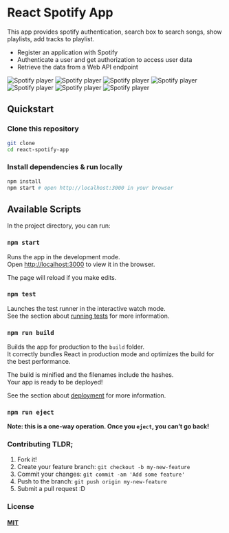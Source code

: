 # React Spotify App

This app provides spotify authentication, search box to search songs, show playlists, add tracks to playlist.

- Register an application with Spotify
- Authenticate a user and get authorization to access user data
- Retrieve the data from a Web API endpoint

![Spotify player](https://raw.githubusercontent.com/gouthamipeddiraju/react-spotify-app/master/public/screens/1.png)
![Spotify player](https://raw.githubusercontent.com/gouthamipeddiraju/react-spotify-app/master/public/screens/2.png)
![Spotify player](https://raw.githubusercontent.com/gouthamipeddiraju/react-spotify-app/master/public/screens/3.png)
![Spotify player](https://raw.githubusercontent.com/gouthamipeddiraju/react-spotify-app/master/public/screens/4.png)
![Spotify player](https://raw.githubusercontent.com/gouthamipeddiraju/react-spotify-app/master/public/screens/5.png)
![Spotify player](https://raw.githubusercontent.com/gouthamipeddiraju/react-spotify-app/master/public/screens/6.png)
![Spotify player](https://raw.githubusercontent.com/gouthamipeddiraju/react-spotify-app/master/public/screens/7.png)

## Quickstart

### Clone this repository

```sh
git clone
cd react-spotify-app
```

### Install dependencies & run locally

```sh
npm install
npm start # open http://localhost:3000 in your browser
```

## Available Scripts

In the project directory, you can run:

### `npm start`

Runs the app in the development mode.<br>
Open [http://localhost:3000](http://localhost:3000) to view it in the browser.

The page will reload if you make edits.

### `npm test`

Launches the test runner in the interactive watch mode.<br>
See the section about [running tests](https://facebook.github.io/create-react-app/docs/running-tests) for more information.

### `npm run build`

Builds the app for production to the `build` folder.<br>
It correctly bundles React in production mode and optimizes the build for the best performance.

The build is minified and the filenames include the hashes.<br>
Your app is ready to be deployed!

See the section about [deployment](https://facebook.github.io/create-react-app/docs/deployment) for more information.

### `npm run eject`

**Note: this is a one-way operation. Once you `eject`, you can’t go back!**

### Contributing TLDR;

1. Fork it!
1. Create your feature branch: `git checkout -b my-new-feature`
1. Commit your changes: `git commit -am 'Add some feature'`
1. Push to the branch: `git push origin my-new-feature`
1. Submit a pull request :D

### License

#### [MIT](./LICENSE)
